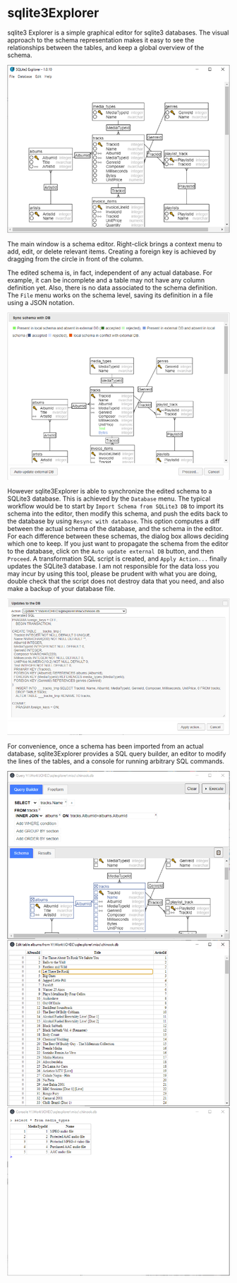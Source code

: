 # sqlite3Explorer

sqlite3 Explorer is a simple graphical editor for sqlite3 databases. The visual approach to the schema representation makes it easy to see the relationships between the tables, and keep a global overview of the schema.

![sqlite3 Explorer screenshot](https://github.com/GrolauxDonatien/sqlite3Explorer/blob/main/screenshot.png?raw=true)

The main window is a schema editor. Right-click brings a context menu to add, edit, or delete relevant items. Creating a foreign key is achieved by dragging from the circle in front of the column.

The edited schema is, in fact, independent of any actual database. For example, it can be incomplete and a table may not have any column definition yet. Also, there is no data associated to the schema definition. The `File` menu works on the schema level, saving its definition in a file using a JSON notation. 

![Schema synchronization](https://github.com/GrolauxDonatien/GrolauxDonatien/blob/main/sqlite3explorer/resync.png?raw=true)

However sqlite3Explorer is able to synchronize the edited schema to a SQLite3 database. This is achieved by the `Database` menu. The typical workflow would be to start by `Import Schema from SQLite3 DB` to import its schema into the editor, then modify this schema, and push the edits back to the database by using `Resync with database`. This option computes a diff between the actual schema of the database, and the schema in the editor. For each difference between these schemas, the dialog box allows deciding which one to keep. If you just want to propagate the schema from the editor to the database, click on the `Auto update external DB` button, and then `Proceed`. A transformation SQL script is created, and `Apply Action...` finally updates the SQLite3 database. I am not responsible for the data loss you may incur by using this tool, please be prudent with what you are doing, double check that the script does not destroy data that you need, and also make a backup of your database file.

![Update SQL script](https://github.com/GrolauxDonatien/GrolauxDonatien/blob/main/sqlite3explorer/updatesql.png?raw=true)

For convenience, once a schema has been imported from an actual database, sqlite3Explorer provides a SQL query builder, an editor to modify the lines of the tables, and a console for running arbitrary SQL commands.

![Query Builder](https://github.com/GrolauxDonatien/GrolauxDonatien/blob/main/sqlite3explorer/querybuilder.png?raw=true)
![Database Editor](https://github.com/GrolauxDonatien/GrolauxDonatien/blob/main/sqlite3explorer/dbeditor.png?raw=true)
![SQL Console](https://github.com/GrolauxDonatien/GrolauxDonatien/blob/main/sqlite3explorer/console.png?raw=true)
